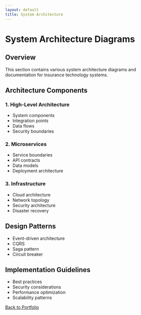 ```yaml
---
layout: default
title: System Architecture
---
```


# System Architecture Diagrams

## Overview
This section contains various system architecture diagrams and documentation for insurance technology systems.

## Architecture Components

### 1. High-Level Architecture
- System components
- Integration points
- Data flows
- Security boundaries

### 2. Microservices
- Service boundaries
- API contracts
- Data models
- Deployment architecture

### 3. Infrastructure
- Cloud architecture
- Network topology
- Security architecture
- Disaster recovery

## Design Patterns
- Event-driven architecture
- CQRS
- Saga pattern
- Circuit breaker

## Implementation Guidelines
- Best practices
- Security considerations
- Performance optimization
- Scalability patterns

[Back to Portfolio](../index.md) 